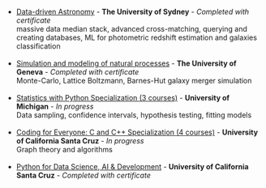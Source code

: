 <ul>
  
<li>
<a href="https://www.coursera.org/learn/data-driven-astronomy">Data-driven Astronomy</a> - <strong>The University of Sydney</strong> - <em>Completed with certificate</em><br>
massive data median stack, advanced cross-matching, querying and creating databases, ML for photometric redshift estimation and galaxies classification<br>
  <br>
</li>

<li>
<a href="https://www.coursera.org/learn/modeling-simulation-natural-processes">Simulation and modeling of natural processes</a> - <strong>The University of Geneva</strong> - <em>Completed with certificate</em><br>
Monte-Carlo, Lattice Boltzmann, Barnes-Hut galaxy merger simulation<br>
  <br>
</li>

  <li>
<a href="https://www.coursera.org/specializations/statistics-with-python">Statistics with Python Specialization (3 courses)</a> - <strong>University of Michigan</strong> - <em>In progress</em><br>
Data sampling, confidence intervals, hypothesis testing, fitting models <br>
<br>
    </li>

  <li>
<a href="https://www.coursera.org/specializations/coding-for-everyone">Coding for Everyone: C and C++ Specialization (4 courses)</a> - <strong>University of California Santa Cruz</strong> - <em>In progress</em><br>
Graph theory and algorithms <br>
<br>
    </li>

  <li>
<a href="https://www.coursera.org/learn/python-for-applied-data-science-ai">Python for Data Science, AI & Development</a> - <strong>University of California Santa Cruz</strong> - <em>Completed with certificate</em><br>
<br>
    </li>
  
</ul>  

